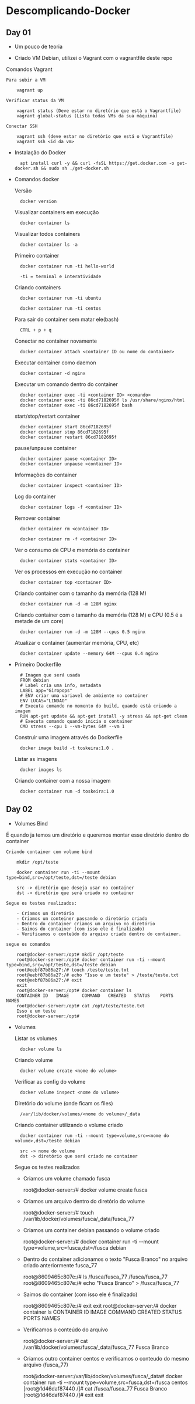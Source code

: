 # Descomplicando-Docker

## Day 01

- Um pouco de teoria

- Criado VM Debian, utilizei o Vagrant com o vagrantfile deste repo

Comandos Vagrant

	Para subir a VM
	
		vagrant up
		
	Verificar status da VM
		
		vagrant status (Deve estar no diretório que está o Vagrantfile)
		vagrant global-status (Lista todas VMs da sua máquina)
		
	Conectar SSH
	
		vagrant ssh (deve estar no diretório que está o Vagrantfile)
		vagrant ssh <id da vm>
		
	
- Instalação do Docker

		apt install curl -y && curl -fsSL https://get.docker.com -o get-docker.sh && sudo sh ./get-docker.sh

- Comandos docker

	Versão
	
		docker version
		
	Visualizar containers em execução
	
		docker container ls
		
	Visualizar todos containers
	
		docker container ls -a
		
	Primeiro container
	
		docker container run -ti hello-world
		
		-ti = terminal e interatividade
		
	Criando containers
	
		docker container run -ti ubuntu
		
		docker container run -ti centos
		
	Para sair do container sem matar ele(bash)
	
		CTRL + p + q
		
	Conectar no container novamente
	
		docker container attach <container ID ou nome do container>
		
	Executar container como daemon
	
		docker container -d nginx
		
	Executar um comando dentro do container
	
		docker container exec -ti <container ID> <comando>
		docker container exec -ti 86cd7182695f ls /usr/share/nginx/html
		docker container exec -ti 86cd7182695f bash
		
	start/stop/restart container
	
		docker container start 86cd7182695f
		docker container stop 86cd7182695f
		docker container restart 86cd7182695f
		
	pause/unpause container
	
		docker container pause <container ID>
		docker container unpause <container ID>

	Informações do container

		docker container inspect <container ID>
		
	Log do container

		docker container logs -f <container ID>
		
	Remover container

		docker container rm <container ID>
		
		docker container rm -f <container ID>
		
	Ver o consumo de CPU e memória do container
	
		docker container stats <container ID>
		
	Ver os processos em execução no container

		docker container top <container ID>
		
	Criando container com o tamanho da memória (128 M)
	
		docker container run -d -m 128M nginx

	Criando container com o tamanho da memória (128 M) e CPU (0.5 é a metade de um core)

		docker container run -d -m 128M --cpus 0.5 nginx
		
	Atualizar o container (aumentar memória, CPU, etc)
	
		docker container update --memory 64M --cpus 0.4 nginx
		
- Primeiro Dockerfile
		
		# Imagem que será usada
		FROM debian
		# Label cria uma info, metadata
		LABEL app="Giropops"
		# ENV criar uma variavel de ambiente no container
		ENV LUCAS="LINDAO"
		# Executa comando no momento do build, quando está criando a imagem
		RUN apt-get update && apt-get install -y stress && apt-get clean
		# Executa comando quando inicia o container
		CMD stress --cpu 1 --vm-bytes 64M --vm 1
		
	Construir uma imagem através do Dockerfile
	
		docker image build -t toskeira:1.0 .
		
	Listar as imagens
	
		docker images ls
		
	Criando container com a nossa imagem
	
		docker container run -d toskeira:1.0

		
	
## Day 02

- Volumes Bind

É quando ja temos um diretório e queremos montar esse diretório dentro do container
	
	Criando container com volume bind
	
		mkdir /opt/teste
		
		docker container run -ti --mount type=bind,src=/opt/teste,dst=/teste debian
		
		src -> diretório que deseja usar no container
		dst -> diretório que será criado no container
		
	Segue os testes realizados:
		
		- Criamos um diretório
		- Criamos um conteiner passando o diretório criado
		- Dentro do container criamos um arquivo no diretório
		- Saimos do container (com isso ele é finalizado)
		- Verificamos o conteúdo do arquivo criado dentro do container.
		
	segue os comandos 
	
		root@docker-server:/opt# mkdir /opt/teste
		root@docker-server:/opt# docker container run -ti --mount type=bind,src=/opt/teste,dst=/teste debian
		root@eebf87b86a27:/# touch /teste/teste.txt
		root@eebf87b86a27:/# echo "Isso e um teste" > /teste/teste.txt
		root@eebf87b86a27:/# exit
		exit
		root@docker-server:/opt# docker container ls
		CONTAINER ID   IMAGE     COMMAND   CREATED   STATUS    PORTS     NAMES
		root@docker-server:/opt# cat /opt/teste/teste.txt
		Isso e um teste
		root@docker-server:/opt#
		
- Volumes

	Listar os volumes
	
		docker volume ls
		
	Criando volume
	
		docker volume create <nome do volume>
		
	Verificar as config do volume
	
		docker volume inspect <nome do volume>
		
	Diretório do volume (onde ficam os files)
	
		/var/lib/docker/volumes/<nome do volume>/_data
		
	Criando container utilizando o volume criado
	
		docker container run -ti --mount type=volume,src=<nome do volume>,dst=/teste debian
		
		src -> nome do volume
		dst -> diretório que será criado no container
		
	Segue os testes realizados
	
	- Criamos um volume chamado fusca
	
		root@docker-server:/# docker volume create fusca
	
	- Criamos um arquivo dentro do diretório do volume
		
		root@docker-server:/# touch /var/lib/docker/volumes/fusca/_data/fusca_77
		
	- Criamos um container debian passando o volume criado
	
		root@docker-server:/# docker container run -ti --mount type=volume,src=fusca,dst=/fusca debian
		
	- Dentro do container adicionamos o texto "Fusca Branco" no arquivo criado anteriormente fusca_77
	
		root@8609465c807e:/# ls /fusca/fusca_77
		/fusca/fusca_77
		root@8609465c807e:/# echo "Fusca Branco" > /fusca/fusca_77	
		
	- Saimos do container (com isso ele é finalizado)
	
		root@8609465c807e:/# exit
		exit
		root@docker-server:/# docker container ls
		CONTAINER ID   IMAGE     COMMAND   CREATED   STATUS    PORTS     NAMES
		
	- Verificamos o conteúdo do arquivo
	
		root@docker-server:/# cat /var/lib/docker/volumes/fusca/_data/fusca_77
		Fusca Branco
		
	- Criamos outro container centos e verificamos o conteudo do mesmo arquivo (fusca_77)

		root@docker-server:/var/lib/docker/volumes/fusca/_data# docker container run -ti --mount type=volume,src=fusca,dst=/fusca centos
		[root@1d46daf87440 /]# cat /fusca/fusca_77
		Fusca Branco
		[root@1d46daf87440 /]# exit
		exit
	